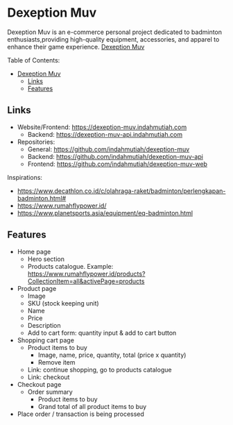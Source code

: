 # Dexeption Muv

Dexeption Muv is an e-commerce personal project dedicated to badminton enthusiasts,providing high-quality equipment, accessories, and apparel to enhance their game experience.
[Dexeption Muv](https://dexeption-muv.indahmutiah.com)

Table of Contents:

- [Dexeption Muv](#dexeption-muv)
  - [Links](#links)
  - [Features](#features)

## Links

- Website/Frontend: <https://dexeption-muv.indahmutiah.com>
  - Backend: <https://dexeption-muv-api.indahmutiah.com>
- Repositories:
  - General: <https://github.com/indahmutiah/dexeption-muv>
  - Backend: <https://github.com/indahmutiah/dexeption-muv-api>
  - Frontend: <https://github.com/indahmutiah/dexeption-muv-web>

Inspirations:

- <https://www.decathlon.co.id/c/olahraga-raket/badminton/perlengkapan-badminton.html#>
- <https://www.rumahflypower.id/>
- <https://www.planetsports.asia/equipment/eq-badminton.html>

## Features

- Home page
  - Hero section
  - Products catalogue. Example: <https://www.rumahflypower.id/products?CollectionItem=all&activePage=products>
- Product page
  - Image
  - SKU (stock keeping unit)
  - Name
  - Price
  - Description
  - Add to cart form: quantity input & add to cart button
- Shopping cart page
  - Product items to buy
    - Image, name, price, quantity, total (price x quantity)
    - Remove item
  - Link: continue shopping, go to products catalogue
  - Link: checkout
- Checkout page
  - Order summary
    - Product items to buy
    - Grand total of all product items to buy
- Place order / transaction is being processed
